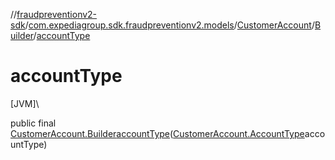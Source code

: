 //[fraudpreventionv2-sdk](../../../../index.md)/[com.expediagroup.sdk.fraudpreventionv2.models](../../index.md)/[CustomerAccount](../index.md)/[Builder](index.md)/[accountType](account-type.md)

# accountType

[JVM]\

public final [CustomerAccount.Builder](index.md)[accountType](account-type.md)([CustomerAccount.AccountType](../-account-type/index.md)accountType)
